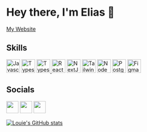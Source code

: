 # Hey there, I'm Elias 👋

[My Website](https://eliaslouie.netlify.app/)

## Skills

<p align="left">
                                <a href="https://developer.mozilla.org/en-US/docs/Web/JavaScript" target="_blank" rel="noreferrer"><img src="https://raw.githubusercontent.com/danielcranney/readme-generator/main/public/icons/skills/javascript-colored.svg" width="36" height="36" alt="Javascript" /></a>
                                <a href="https://www.typescriptlang.org/" target="_blank" rel="noreferrer"><img src="https://raw.githubusercontent.com/danielcranney/readme-generator/main/public/icons/skills/typescript-colored.svg" width="36" height="36" alt="Typescript" /></a>
                                                                <a href="https://go.dev/" target="_blank" rel="noreferrer"><img src="https://raw.githubusercontent.com/danielcranney/profileme-dev/main/public/icons/skills/go-colored.svg" width="36" height="36" alt="Typescript" />
                                                                </a>
                                <a href="https://reactjs.org/" target="_blank" rel="noreferrer"><img src="https://raw.githubusercontent.com/danielcranney/readme-generator/main/public/icons/skills/react-colored.svg" width="36" height="36" alt="React" /></a>
                                <a href="https://nextjs.org/docs" target="_blank" rel="noreferrer"><img src="https://github.com/danielcranney/profileme-dev/raw/main/public/icons/skills/nextjs-colored-dark.svg" width="36" height="36" alt="NextJs" /></a>
                                <a href="https://tailwindcss.com/" target="_blank" rel="noreferrer"><img src="https://raw.githubusercontent.com/danielcranney/readme-generator/main/public/icons/skills/tailwindcss-colored.svg" width="36" height="36" alt="TailwindCSS" /></a>
                                <a href="https://nodejs.org/en/" target="_blank" rel="noreferrer"><img src="https://raw.githubusercontent.com/danielcranney/readme-generator/main/public/icons/skills/nodejs-colored.svg" width="36" height="36" alt="NodeJS" /></a>
                                <a href="https://www.postgresql.org/" target="_blank" rel="noreferrer"><img src="https://raw.githubusercontent.com/danielcranney/readme-generator/main/public/icons/skills/postgresql-colored.svg" width="36" height="36" alt="PostgreSQL" /></a>
                                <a href="https://www.figma.com/" target="_blank" rel="noreferrer"><img src="https://raw.githubusercontent.com/danielcranney/readme-generator/main/public/icons/skills/figma-colored.svg" width="36" height="36" alt="Figma" /></a>


</p>

## Socials

<p align="left">
  <a href="https://www.linkedin.com/in/elias-dandouch-82ba78237/" target="_blank" rel="noreferrer"><img src="https://raw.githubusercontent.com/danielcranney/profileme-dev/main/public/icons/socials/linkedin.svg" width="32" height="32" /></a>
  <a href="https://www.twitch.tv/Louiee_tv" target="_blank" rel="noreferrer"><img src="https://raw.githubusercontent.com/danielcranney/readme-generator/main/public/icons/socials/twitch.svg" width="32" height="32" /></a>
  <a href="https://www.github.com/Louuie" target="_blank" rel="noreferrer"><img src="https://github.com/danielcranney/profileme-dev/raw/main/public/icons/socials/github-dark.svg" width="32" height="32" /></a>

</p>


<a href="http://www.github.com/tnarla"><img src="https://github-readme-stats.vercel.app/api?username=Louuie&show_icons=true&hide=&count_private=true&title_color=0891b2&text_color=ffffff&icon_color=0891b2&bg_color=1c1917&hide_border=true&show_icons=true" alt="Louie's GitHub stats" /></a>
